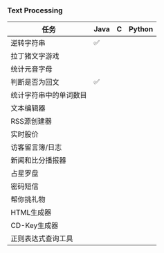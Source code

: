 ### Text Processing

| 任务                   | Java | C    | Python |
| ---------------------- | ---- | ---- | ------ |
| 逆转字符串             | ✅    |      |        |
| 拉丁猪文字游戏         |      |      |        |
| 统计元音字母           |      |      |        |
| 判断是否为回文         | ✅    |      |        |
| 统计字符串中的单词数目 |      |      |        |
| 文本编辑器             |      |      |        |
| RSS源创建器            |      |      |        |
| 实时股价               |      |      |        |
| 访客留言簿/日志        |      |      |        |
| 新闻和比分播报器       |      |      |        |
| 占星罗盘               |      |      |        |
| 密码短信               |      |      |        |
| 帮你挑礼物             |      |      |        |
| HTML生成器             |      |      |        |
| CD-Key生成器           |      |      |        |
| 正则表达式查询工具     |      |      |        |



